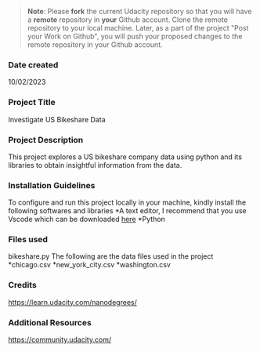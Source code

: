 >**Note**: Please **fork** the current Udacity repository so that you will have a **remote** repository in **your** Github account. Clone the remote repository to your local machine. Later, as a part of the project "Post your Work on Github", you will push your proposed changes to the remote repository in your Github account.

### Date created
10/02/2023

### Project Title
Investigate US Bikeshare Data

### Project Description
This project explores a US bikeshare company data using python and its libraries to obtain insightful information from the data.

### Installation Guidelines
To configure and run this project locally in your machine, kindly install the following softwares and libraries
*A text editor, I recommend that you use Vscode which can be downloaded [here](https://code.visualstudio.com/download)
*Python

### Files used
bikeshare.py
The following are the data files used in the project
*chicago.csv
*new_york_city.csv
*washington.csv

### Credits
https://learn.udacity.com/nanodegrees/

### Additional Resources
https://community.udacity.com/
